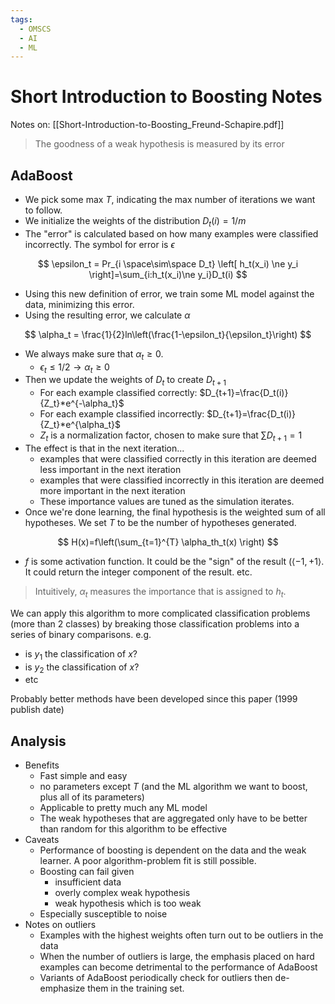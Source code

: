 ```yaml
---
tags:
  - OMSCS
  - AI
  - ML
---
```

# Short Introduction to Boosting Notes

Notes on: [[Short-Introduction-to-Boosting_Freund-Schapire.pdf]]

 > The goodness of a weak hypothesis is measured by its error

## AdaBoost
- We pick some max $T$, indicating the max number of iterations we want to follow.
- We initialize the weights of the distribution $D_t(i)=1/m$
- The "error" is calculated based on how many examples were classified incorrectly. The symbol for error is $\epsilon$

$$
\epsilon_t = Pr_{i \space\sim\space D_t} \left[ h_t(x_i) \ne y_i \right]=\sum_{i:h_t(x_i)\ne y_i}D_t(i)
$$

- Using this new definition of error, we train some ML model against the data, minimizing this error.
- Using the resulting error, we calculate $\alpha$

$$
\alpha_t = \frac{1}{2}ln\left(\frac{1-\epsilon_t}{\epsilon_t}\right)
$$

- We always make sure that $\alpha_t \ge 0$.
	- $\epsilon_t \le 1/2 \rightarrow \alpha_t \ge 0$
- Then we update the weights of $D_t$ to create $D_{t+1}$
	- For each example classified correctly: $D_{t+1}=\frac{D_t(i)}{Z_t}*e^{-\alpha_t}$
	- For each example classified incorrectly: $D_{t+1}=\frac{D_t(i)}{Z_t}*e^{\alpha_t}$
	- $Z_t$ is a normalization factor, chosen to make sure that $\sum D_{t+1} = 1$
- The effect is that in the next iteration...
	- examples that were classified correctly in this iteration are deemed less important in the next iteration
	- examples that were classified incorrectly in this iteration are deemed more important in the next iteration
	- These importance values are tuned as the simulation iterates.
- Once we're done learning, the final hypothesis is the weighted sum of all hypotheses. We set $T$ to be the number of hypotheses generated.

$$
H(x)=f\left(\sum_{t=1}^{T} \alpha_th_t(x) \right)
$$

- $f$ is some activation function. It could be the "sign" of the result ($\langle -1, +1 \rangle$. It could return the integer component of the result. etc.

> Intuitively, $\alpha_t$ measures the importance that is assigned to $h_t$.

We can apply this algorithm to more complicated classification problems (more than 2 classes) by breaking those classification problems into a series of binary comparisons. e.g.
- is $y_1$ the classification of $x$?
- is $y_2$ the classification of $x$?
- etc

Probably better methods have been developed since this paper (1999 publish date)
## Analysis
- Benefits
	- Fast simple and easy
	- no parameters except $T$ (and the ML algorithm we want to boost, plus all of its parameters)
	- Applicable to pretty much any ML model
	- The weak hypotheses that are aggregated only have to be better than random for this algorithm to be effective
- Caveats
	- Performance of boosting is dependent on the data and the weak learner. A poor algorithm-problem fit is still possible.
	- Boosting can fail given 
		- insufficient data
		- overly complex weak hypothesis
		- weak hypothesis which is too weak
	- Especially susceptible to noise
- Notes on outliers
	- Examples with the highest weights often turn out to be outliers in the data
	- When the number of outliers is large, the emphasis placed on hard examples can become detrimental to the performance of AdaBoost
	- Variants of AdaBoost periodically check for outliers then de-emphasize them in the training set.
